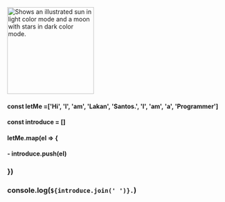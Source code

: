 <picture>
  <source media="(prefers-color-scheme: dark)" srcset="https://raw.githubusercontent.com/Naclriven/lakan-santos-portfolio-test/a309c6e973427325e92461e12367df56b8b28745/portfolio%20v3/public/img/me.png">
  <source media="(prefers-color-scheme: light)" srcset="https://raw.githubusercontent.com/Naclriven/lakan-santos-portfolio-test/a309c6e973427325e92461e12367df56b8b28745/portfolio%20v3/public/img/me.png">
  <img alt="Shows an illustrated sun in light color mode and a moon with stars in dark color mode." src="https://raw.githubusercontent.com/Naclriven/lakan-santos-portfolio-test/a309c6e973427325e92461e12367df56b8b28745/portfolio%20v3/public/img/me.png" width="200px">
</picture>



#### const letMe =['Hi', 'I', 'am', 'Lakan', 'Santos.', 'I',  'am', 'a', 'Programmer']
#### const introduce = []
#### letMe.map(el => {
#### - introduce.push(el)
### })
### console.log(`${introduce.join(' ')}.`)
